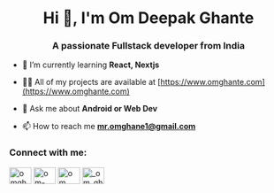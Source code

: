 <h1 align="center">Hi 👋, I'm Om Deepak Ghante</h1>
<h3 align="center">A passionate Fullstack developer from India</h3>

- 🌱 I’m currently learning **React, Nextjs**

- 👨‍💻 All of my projects are available at [https://www.omghante.com](https://www.omghante.com)

- 💬 Ask me about **Android or Web Dev**

- 📫 How to reach me **mr.omghane1@gmail.com**

<h3 align="left">Connect with me:</h3>
<p align="left">
<a href="https://twitter.com/omghante" target="blank"><img align="center" src="https://raw.githubusercontent.com/rahuldkjain/github-profile-readme-generator/master/src/images/icons/Social/twitter.svg" alt="omghante" height="30" width="40" /></a>
<a href="https://linkedin.com/in/om-ghante" target="blank"><img align="center" src="https://raw.githubusercontent.com/rahuldkjain/github-profile-readme-generator/master/src/images/icons/Social/linked-in-alt.svg" alt="om-ghante" height="30" width="40" /></a>
<a href="https://fb.com/om deepak ghante" target="blank"><img align="center" src="https://raw.githubusercontent.com/rahuldkjain/github-profile-readme-generator/master/src/images/icons/Social/facebook.svg" alt="om deepak ghante" height="30" width="40" /></a>
<a href="https://instagram.com/_om_ghante_" target="blank"><img align="center" src="https://raw.githubusercontent.com/rahuldkjain/github-profile-readme-generator/master/src/images/icons/Social/instagram.svg" alt="_om_ghante_" height="30" width="40" /></a>
</p>

